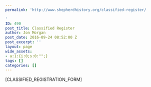 ```yaml
---
permalink: 'http://www.shepherdhistory.org/classified-register/

'
ID: 490
post_title: Classified Register
author: Jon Morgan
post_date: 2016-09-24 08:52:00 Z
post_excerpt: ''
layout: page
wide_assets:
- a:1:{i:0;s:0:"";}
tags: []
categories: []
---
```


[CLASSIFIED_REGISTRATION_FORM]